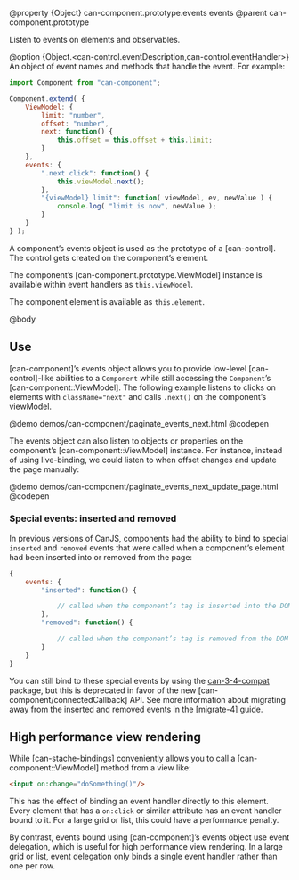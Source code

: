 @property {Object} can-component.prototype.events events
@parent can-component.prototype

Listen to events on elements and observables.

@option {Object.<can-control.eventDescription,can-control.eventHandler>} An object of event names and methods
that handle the event. For example:

```js
import Component from "can-component";

Component.extend( {
	ViewModel: {
		limit: "number",
		offset: "number",
		next: function() {
			this.offset = this.offset + this.limit;
		}
	},
	events: {
		".next click": function() {
			this.viewModel.next();
		},
		"{viewModel} limit": function( viewModel, ev, newValue ) {
			console.log( "limit is now", newValue );
		}
	}
} );
```

A component’s events object is used as the prototype of a [can-control]. The control gets created on the component’s
element.

The component’s [can-component.prototype.ViewModel] instance is available within event handlers as `this.viewModel`.

The component element is available as `this.element`.


@body

## Use

[can-component]’s events object allows you to provide low-level [can-control]-like abilities to a `Component`
while still accessing the `Component`’s [can-component::ViewModel].  The following
example listens to clicks on elements with `className="next"` and calls `.next()` on the component’s viewModel.

@demo demos/can-component/paginate_events_next.html
@codepen

The events object can also listen to objects or properties on the component’s [can-component::ViewModel] instance. For instance, instead
of using live-binding, we could listen to when offset changes and update the page manually:

@demo demos/can-component/paginate_events_next_update_page.html
@codepen

### Special events: inserted and removed

In previous versions of CanJS, components had the ability to bind to special
`inserted` and `removed` events that were called when a component’s element had
been inserted into or removed from the page:

```js
{
	events: {
		"inserted": function() {

			// called when the component’s tag is inserted into the DOM
		},
		"removed": function() {

			// called when the component’s tag is removed from the DOM
		}
	}
}
```

You can still bind to these special events by using the
[can-3-4-compat](https://www.npmjs.com/package/can-3-4-compat) package, but this
is deprecated in favor of the new [can-component/connectedCallback] API. See
more information about migrating away from the inserted and removed events in
the [migrate-4] guide.

## High performance view rendering

While [can-stache-bindings] conveniently allows you to call a [can-component::ViewModel] method from a view like:

```html
<input on:change="doSomething()"/>
```

This has the effect of binding an event handler directly to this element. Every element that has a `on:click` or similar attribute has an event handler bound to it. For a large grid or list, this could have a performance penalty.

By contrast, events bound using [can-component]’s events object use event delegation, which is useful for high performance view rendering. In a large grid or list, event delegation only binds a single event handler rather than one per row.
